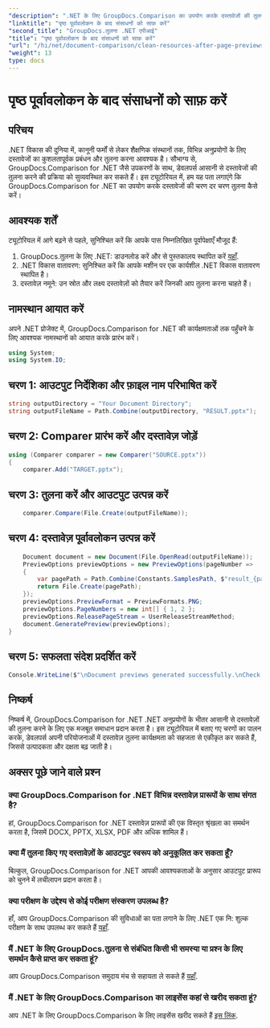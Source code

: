 ```yaml
---
"description": ".NET के लिए GroupDocs.Comparison का उपयोग करके दस्तावेजों की तुलना करना सीखें। कुशल दस्तावेज़ प्रबंधन के साथ अपने .NET अनुप्रयोगों को बेहतर बनाएँ।"
"linktitle": "पृष्ठ पूर्वावलोकन के बाद संसाधनों को साफ़ करें"
"second_title": "GroupDocs.तुलना .NET एपीआई"
"title": "पृष्ठ पूर्वावलोकन के बाद संसाधनों को साफ़ करें"
"url": "/hi/net/document-comparison/clean-resources-after-page-previews/"
"weight": 13
type: docs
---
```

# पृष्ठ पूर्वावलोकन के बाद संसाधनों को साफ़ करें

## परिचय
.NET विकास की दुनिया में, कानूनी फर्मों से लेकर शैक्षणिक संस्थानों तक, विभिन्न अनुप्रयोगों के लिए दस्तावेजों का कुशलतापूर्वक प्रबंधन और तुलना करना आवश्यक है। सौभाग्य से, GroupDocs.Comparison for .NET जैसे उपकरणों के साथ, डेवलपर्स आसानी से दस्तावेजों की तुलना करने की प्रक्रिया को सुव्यवस्थित कर सकते हैं। इस ट्यूटोरियल में, हम यह पता लगाएंगे कि GroupDocs.Comparison for .NET का उपयोग करके दस्तावेजों की चरण दर चरण तुलना कैसे करें।
## आवश्यक शर्तें
ट्यूटोरियल में आगे बढ़ने से पहले, सुनिश्चित करें कि आपके पास निम्नलिखित पूर्वापेक्षाएँ मौजूद हैं:
1. GroupDocs.तुलना के लिए .NET: डाउनलोड करें और से पुस्तकालय स्थापित करें [यहाँ](https://releases.groupdocs.com/comparison/net/).
2. .NET विकास वातावरण: सुनिश्चित करें कि आपके मशीन पर एक कार्यशील .NET विकास वातावरण स्थापित है।
3. दस्तावेज़ नमूने: उन स्रोत और लक्ष्य दस्तावेज़ों को तैयार करें जिनकी आप तुलना करना चाहते हैं।

## नामस्थान आयात करें
अपने .NET प्रोजेक्ट में, GroupDocs.Comparison for .NET की कार्यक्षमताओं तक पहुँचने के लिए आवश्यक नामस्थानों को आयात करके प्रारंभ करें।

```csharp
using System;
using System.IO;
```

## चरण 1: आउटपुट निर्देशिका और फ़ाइल नाम परिभाषित करें
```csharp
string outputDirectory = "Your Document Directory";
string outputFileName = Path.Combine(outputDirectory, "RESULT.pptx");
```
## चरण 2: Comparer प्रारंभ करें और दस्तावेज़ जोड़ें
```csharp
using (Comparer comparer = new Comparer("SOURCE.pptx"))
{
    comparer.Add("TARGET.pptx");
```
## चरण 3: तुलना करें और आउटपुट उत्पन्न करें
```csharp
    comparer.Compare(File.Create(outputFileName));
```
## चरण 4: दस्तावेज़ पूर्वावलोकन उत्पन्न करें
```csharp
    Document document = new Document(File.OpenRead(outputFileName));
    PreviewOptions previewOptions = new PreviewOptions(pageNumber =>
    {
        var pagePath = Path.Combine(Constants.SamplesPath, $"result_{pageNumber}.png");
        return File.Create(pagePath);
    });
    previewOptions.PreviewFormat = PreviewFormats.PNG;
    previewOptions.PageNumbers = new int[] { 1, 2 };
    previewOptions.ReleasePageStream = UserReleaseStreamMethod;
    document.GeneratePreview(previewOptions);
}
```
## चरण 5: सफलता संदेश प्रदर्शित करें
```csharp
Console.WriteLine($"\nDocument previews generated successfully.\nCheck output in {outputDirectory}.");
```

## निष्कर्ष
निष्कर्ष में, GroupDocs.Comparison for .NET .NET अनुप्रयोगों के भीतर आसानी से दस्तावेज़ों की तुलना करने के लिए एक मजबूत समाधान प्रदान करता है। इस ट्यूटोरियल में बताए गए चरणों का पालन करके, डेवलपर्स अपनी परियोजनाओं में दस्तावेज़ तुलना कार्यक्षमता को सहजता से एकीकृत कर सकते हैं, जिससे उत्पादकता और दक्षता बढ़ जाती है।
## अक्सर पूछे जाने वाले प्रश्न
### क्या GroupDocs.Comparison for .NET विभिन्न दस्तावेज़ प्रारूपों के साथ संगत है?
हां, GroupDocs.Comparison for .NET दस्तावेज़ प्रारूपों की एक विस्तृत श्रृंखला का समर्थन करता है, जिसमें DOCX, PPTX, XLSX, PDF और अधिक शामिल हैं।
### क्या मैं तुलना किए गए दस्तावेज़ों के आउटपुट स्वरूप को अनुकूलित कर सकता हूँ?
बिल्कुल, GroupDocs.Comparison for .NET आपकी आवश्यकताओं के अनुसार आउटपुट प्रारूप को चुनने में लचीलापन प्रदान करता है।
### क्या परीक्षण के उद्देश्य से कोई परीक्षण संस्करण उपलब्ध है?
हाँ, आप GroupDocs.Comparison की सुविधाओं का पता लगाने के लिए .NET एक नि: शुल्क परीक्षण के साथ उपलब्ध कर सकते हैं [यहाँ](https://releases.groupdocs.com/).
### मैं .NET के लिए GroupDocs.तुलना से संबंधित किसी भी समस्या या प्रश्न के लिए समर्थन कैसे प्राप्त कर सकता हूं?
आप GroupDocs.Comparison समुदाय मंच से सहायता ले सकते हैं [यहाँ](https://forum.groupdocs.com/c/comparison/12).
### मैं .NET के लिए GroupDocs.Comparison का लाइसेंस कहां से खरीद सकता हूं?
आप .NET के लिए GroupDocs.Comparison के लिए लाइसेंस खरीद सकते हैं [इस लिंक](https://purchase.groupdocs.com/buy).
